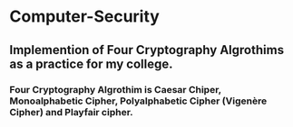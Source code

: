 # Computer-Security

## Implemention of Four Cryptography Algrothims as a practice for my college.
### Four Cryptography Algrothim is Caesar Chiper, Monoalphabetic Cipher, Polyalphabetic Cipher (Vigenère Cipher) and Playfair cipher.
